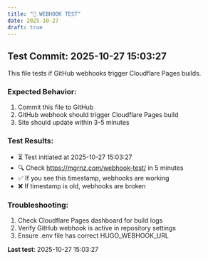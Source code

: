 ```yaml
---
title: "🔗 WEBHOOK TEST"
date: 2025-10-27
draft: true
---
```


## Test Commit: 2025-10-27 15:03:27

This file tests if GitHub webhooks trigger Cloudflare Pages builds.

### Expected Behavior:
1. Commit this file to GitHub
2. GitHub webhook should trigger Cloudflare Pages build
3. Site should update within 3-5 minutes

### Test Results:
- ⏳ Test initiated at 2025-10-27 15:03:27
- 🔍 Check https://mgrnz.com/webhook-test/ in 5 minutes
- ✅ If you see this timestamp, webhooks are working
- ❌ If timestamp is old, webhooks are broken

### Troubleshooting:
1. Check Cloudflare Pages dashboard for build logs
2. Verify GitHub webhook is active in repository settings
3. Ensure .env file has correct HUGO_WEBHOOK_URL

**Last test**: 2025-10-27 15:03:27
